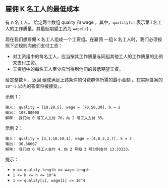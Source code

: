 ## 雇佣 K 名工人的最低成本

有 n 名工人。 给定两个数组 quality 和 wage ，其中，`quality[i]` 表示第 i 名工人的工作质量，其最低期望工资为 `wage[i]` 。

现在我们想雇佣 k 名工人组成一个工资组。在雇佣 一组 k 名工人时，我们必须按照下述规则向他们支付工资：

* 对工资组中的每名工人，应当按其工作质量与同组其他工人的工作质量的比例来支付工资。
* 工资组中的每名工人至少应当得到他们的最低期望工资。

给定整数 k ，返回 组成满足上述条件的付费群体所需的最小金额 。在实际答案的 `10^-5` 以内的答案将被接受。。

示例 1：

```
输入： quality = [10,20,5], wage = [70,50,30], k = 2
输出： 105.00000
解释： 我们向 0 号工人支付 70，向 2 号工人支付 35。
```

示例 2：

```
输入： quality = [3,1,10,10,1], wage = [4,8,2,2,7], k = 3
输出： 30.66667
解释： 我们向 0 号工人支付 4，向 2 号和 3 号分别支付 13.33333。
```

提示：

* `n == quality.length == wage.length`
* `1 <= k <= n <= 10^4`
* `1 <= quality[i], wage[i] <= 10^4`